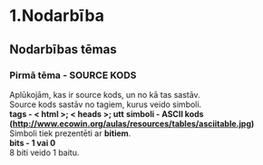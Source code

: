 # 1.Nodarbība
## Nodarbības tēmas
### Pirmā tēma - SOURCE KODS   
Aplūkojām, kas ir source kods, un no kā tas sastāv.  
Source kods sastāv no tagiem, kurus veido simboli.   
**tags - < html >; < heads >; utt**
**simboli - ASCII kods (http://www.ecowin.org/aulas/resources/tables/asciitable.jpg)**    
Simboli tiek prezentēti ar **bitiem**.    
**bits - 1 vai 0**   
8 biti veido 1 baitu. 
